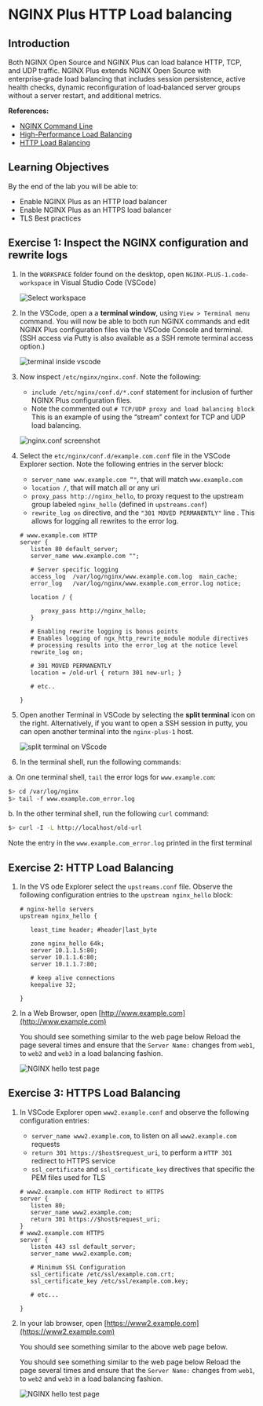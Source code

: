 # NGINX Plus HTTP Load balancing

## Introduction

Both NGINX Open Source and NGINX Plus can load balance HTTP, TCP, and UDP
traffic. NGINX Plus extends NGINX Open Source with enterprise‑grade load
balancing that includes session persistence, active health checks, dynamic
reconfiguration of load‑balanced server groups without a server restart, and
additional metrics.

**References:** 
 * [NGINX Command Line](https://www.nginx.com/resources/wiki/start/topics/tutorials/commandline/)
 * [High-Performance Load Balancing](https://www.nginx.com/products/nginx/load-balancing/)
 * [HTTP Load Balancing](https://docs.nginx.com/nginx/admin-guide/load-balancer/http-load-balancer/)

## Learning Objectives 

By the end of the lab you will be able to: 

 * Enable NGINX Plus as an HTTP load balancer 
 * Enable NGINX Plus as an HTTPS load balancer 
 * TLS Best practices 


## Exercise 1: Inspect the NGINX configuration and rewrite logs

1. In the `WORKSPACE` folder found on the desktop, open
   `NGINX-PLUS-1.code-workspace` in Visual Studio Code (VSCode)

   ![Select workspace](media/2020-06-29_15-55.png)

2. In the VSCode, open a a **terminal window**, using `View > Terminal menu`
   command. You will now be able to both run NGINX commands and edit NGINX Plus
   configuration files via the VSCode Console and terminal. (SSH access via
   Putty is also available as a SSH remote terminal access option.)

   ![terminal inside vscode](media/2020-06-29_16-02_1.png)

3. Now inspect `/etc/nginx/nginx.conf`. Note the following:

    * `include /etc/nginx/conf.d/*.conf` statement for inclusion of further
      NGINX Plus configuration files.
    * Note the commented out `# TCP/UDP proxy and load balancing block` This is
      an example of using the “stream” context for TCP and UDP load balancing.

   ![nginx.conf screenshot](media/2020-06-29_16-02.png)

4. Select the `etc/nginx/conf.d/example.com.conf` file in the VSCode Explorer
   section. Note the following entries in the server block:

    * `server_name www.example.com “"`, that will match `www.example.com`
    * `location /`, that will match all or any uri 
    * `proxy_pass http://nginx_hello`, to proxy request to the upstream group
      labeled `nginx_hello` (defined in `upstreams.conf`)
    * `rewrite_log on` directive, and the `"301 MOVED PERMANENTLY"` line . This
      allows for logging all rewrites to the error log.

   ```nginx
   # www.example.com HTTP
   server {
      listen 80 default_server;
      server_name www.example.com "";

      # Server specific logging
      access_log  /var/log/nginx/www.example.com.log  main_cache; 
      error_log   /var/log/nginx/www.example.com_error.log notice; 

      location / {
         
         proxy_pass http://nginx_hello;
      }

      # Enabling rewrite logging is bonus points
      # Enables logging of ngx_http_rewrite_module module directives 
      # processing results into the error_log at the notice level
      rewrite_log on;
      
      # 301 MOVED PERMANENTLY
      location = /old-url { return 301 new-url; } 

      # etc..

   }

   ```

5. Open another Terminal in VSCode by selecting the **split terminal** icon on
   the right. Alternatively, if you want to open a SSH session in putty, you can
   open another terminal into the `nginx-plus-1` host.

   ![split terminal on VScode](media/2020-06-26_12-53.png)
 
6. In the terminal shell, run the following commands:

 a. On one terminal shell, `tail` the error logs for `www.example.com`: 

   ```bash
   $> cd /var/log/nginx 
   $> tail -f www.example.com_error.log 
   ```

 b. In the other terminal shell, run the following `curl` command: 
 
   ```bash
   $> curl -I -L http://localhost/old-url
   ```

   Note the entry in the `www.example.com_error.log` printed in the first
   terminal

## Exercise 2: HTTP Load Balancing

1. In the VS ode Explorer select the `upstreams.conf` file. Observe the
   following configuration entries to the `upstream nginx_hello` block:

   ```nginx
   # nginx-hello servers 
   upstream nginx_hello {

      least_time header; #header|last_byte 

      zone nginx_hello 64k;
      server 10.1.1.5:80;
      server 10.1.1.6:80;
      server 10.1.1.7:80;

      # keep alive connections
      keepalive 32;

   }
   ```

2. In a Web Browser, open [http://www.example.com](http://www.example.com)

   You should see something similar to the web page below Reload the page
   several times and ensure that the `Server Name:` changes from `web1`, to
   `web2` and `web3` in a load balancing fashion.

   ![NGINX hello test page](media/2020-06-26_13-04.png)

## Exercise 3: HTTPS Load Balancing

1. In VSCode Explorer open `www2.example.conf` and observe the following
   configuration entries:

   * `server_name www2.example.com`, to listen on all `www2.example.com`
     requests
   * `return 301 https://$host$request_uri`, to perform a `HTTP 301` redirect to
     HTTPS service
   * `ssl_certificate` and `ssl_certificate_key` directives that specific the
     PEM files used for TLS

   ```nginx
   # www2.example.com HTTP Redirect to HTTPS
   server {
      listen 80;
      server_name www2.example.com;
      return 301 https://$host$request_uri;
   }
   # www2.example.com HTTPS
   server {
      listen 443 ssl default_server;
      server_name www2.example.com;

      # Minimum SSL Configuration
      ssl_certificate /etc/ssl/example.com.crt;
      ssl_certificate_key /etc/ssl/example.com.key;

      # etc...

   }
   ```

2. In your lab browser, open [https://www2.example.com](https://www2.example.com)

   You should see something similar to the above web page below. 

   You should see something similar to the web page below Reload the page
   several times and ensure that the `Server Name:` changes from `web1`, to
   `web2` and `web3` in a load balancing fashion.

   ![NGINX hello test page](media/2020-06-26_13-04.png)